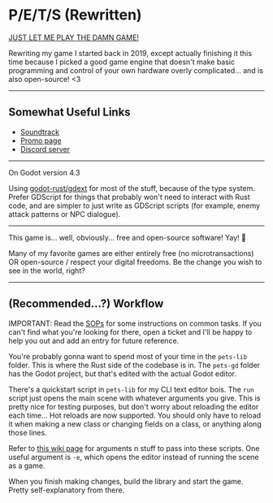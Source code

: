 # P/E/T/S (Rewritten)

[JUST LET ME PLAY THE DAMN GAME!](/just-start-the-damn-game.md)

Rewriting my game I started back in 2019, except actually finishing it this time
because I picked a good game engine that doesn't make basic programming and
control of your own hardware overly complicated... and is also open-source! <3

---

## Somewhat Useful Links

- [Soundtrack](https://www.youtube.com/playlist?list=PLxLRTqK8yZMO14zFG12650hGkPOZYV_2p)
- [Promo page](https://sparklet.org/pets)
- [Discord server](https://discord.gg/xEWa6Kwcad)

---

On Godot version 4.3

Using [godot-rust/gdext](https://github.com/godot-rust/gdextension) for most of
the stuff, because of the type system. Prefer GDScript for things that probably
won't need to interact with Rust code, and are simpler to just write as GDScript
scripts (for example, enemy attack patterns or NPC dialogue).

---

This game is... well, obviously... free and open-source software! Yay! 🎉

Many of my favorite games are either entirely free (no microtransactions) OR
open-source / respect your digital freedoms. Be the change you wish to see in
the world, right?

---

## (Recommended...?) Workflow

IMPORTANT: Read the [SOPs](pets-lib/sop/index.md) for some instructions on common tasks.
If you can't find what you're looking for there, open a ticket and I'll be happy
to help you out and add an entry for future reference.

You're probably gonna want to spend most of your time in the `pets-lib` folder.
This is where the Rust side of the codebase is in. The `pets-gd` folder has the
Godot project, but that's edited with the actual Godot editor.

There's a quickstart script in `pets-lib` for my CLI text editor bois. The
`run` script just opens the main scene with whatever arguments you give. This
is pretty nice for testing purposes, but don't worry about reloading the editor
each time... Hot reloads are now supported. You should only have to reload it when
making a new class or changing fields on a class, or anything along those lines.

Refer to
[this wiki page](https://docs.godotengine.org/en/stable/tutorials/editor/command_line_tutorial.html)
for arguments n stuff to pass into these scripts. One useful argument is `-e`,
which opens the editor instead of running the scene as a game.

When you finish making changes, build the library and start the game. Pretty
self-explanatory from there.
